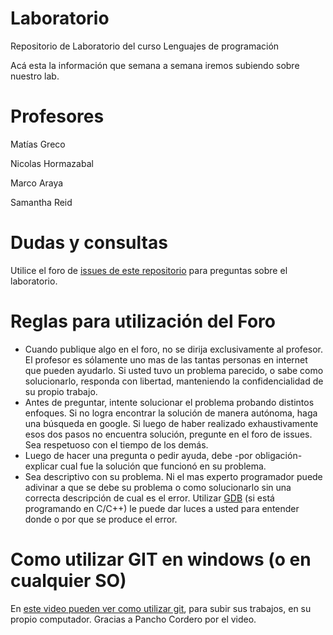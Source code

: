# Laboratorio
Repositorio de Laboratorio del curso Lenguajes de programación

Acá esta la información que semana a semana iremos subiendo sobre nuestro lab.

# Profesores
Matías Greco

Nicolas Hormazabal

Marco Araya

Samantha Reid

# Dudas y consultas
Utilice el foro de [issues de este repositorio](https://github.com/INS125/Laboratorio/issues) para preguntas sobre el laboratorio.

# Reglas para utilización del Foro

- Cuando publique algo en el foro, no se dirija exclusivamente al profesor. El profesor es sólamente uno mas de las tantas personas en internet que pueden ayudarlo. Si usted tuvo un problema parecido, o sabe como solucionarlo, responda con libertad, manteniendo la confidencialidad de su propio trabajo.
- Antes de preguntar, intente solucionar el problema probando distintos enfoques. Si no logra encontrar la solución de manera autónoma, haga una búsqueda en google. Si luego de haber realizado exhaustivamente esos dos pasos no encuentra solución, pregunte en el foro de issues. Sea respetuoso con el tiempo de los demás.
- Luego de hacer una pregunta o pedir ayuda, debe -por obligación- explicar cual fue la solución que funcionó en su problema.
- Sea descriptivo con su problema. Ni el mas experto programador puede adivinar a que se debe su problema o como solucionarlo sin una correcta descripción de cual es el error. Utilizar [GDB](https://github.com/INS125/Laboratorio/tree/master/06) (si está programando en C/C++) le puede dar luces a usted para entender donde o por que se produce el error.

# Como utilizar GIT en windows (o en cualquier SO)

En [este video pueden ver como utilizar git](https://us-lti.bbcollab.com/collab/ui/session/playback/load/2e6e301cb0a64310a0d6f1177372ab51), para subir sus trabajos, en su propio computador. Gracias a Pancho Cordero por el video.

